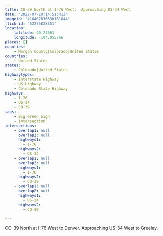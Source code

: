 ```yaml
---
title: CO-39 North at I-76 West.  Approaching US-34 West
date: "2022-07-10T14:51:41Z"
imageid: "416467036630161844"
flickrid: "52255828351"
location:
    latitude: 40.24661
    longitude: -104.055766
places: []
counties:
    - Morgan County|Colorado|United States
countries:
    - United States
states:
    - Colorado|United States
highwaytypes:
    - Interstate Highway
    - US Highway
    - Colorado State Highway
highways:
    - I-76
    - US-34
    - CO-39
tags:
    - Big Green Sign
    - Intersection
intersections:
    - overlap1: null
      overlap2: null
      highways1:
        - I-76
      highways2:
        - US-34
    - overlap1: null
      overlap2: null
      highways1:
        - I-76
      highways2:
        - CO-39
    - overlap1: null
      overlap2: null
      highways1:
        - US-34
      highways2:
        - CO-39

---
```

CO-39 North at I-76 West to Denver.  Approaching US-34 West to Greeley.